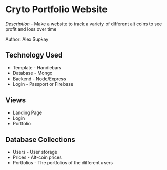 # Cryto Portfolio Website
*Description* - Make a website to track a variety of different alt coins to see profit and loss over time

Author: Alex Supkay

## Technology Used
* Template - Handlebars
* Database - Mongo
* Backend - Node/Express
* Login - Passport or Firebase

## Views

* Landing Page
* Login
* Portfolio 

## Database Collections
* Users - User storage
* Prices - Alt-coin prices
* Portfolios - The portfolios of the different users
